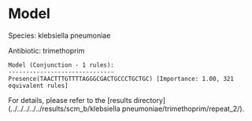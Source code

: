 
# Model

Species: klebsiella pneumoniae

Antibiotic: trimethoprim

```
Model (Conjunction - 1 rules):
------------------------------
Presence(TAACTTTGTTTTAGGGCGACTGCCCTGCTGC) [Importance: 1.00, 321 equivalent rules]

```

For details, please refer to the [results directory](../../../../../results/scm_b/klebsiella pneumoniae/trimethoprim/repeat_2/).

